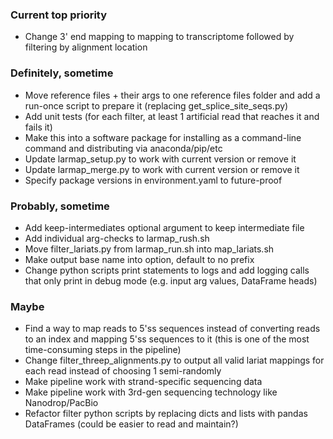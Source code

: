 ### Current top priority
- Change 3' end mapping to mapping to transcriptome followed by filtering by alignment location

### Definitely, sometime
- Move reference files + their args to one reference files folder and add a run-once script to prepare it (replacing get_splice_site_seqs.py)
- Add unit tests (for each filter, at least 1 artificial read that reaches it and fails it)
- Make this into a software package for installing as a command-line command and distributing via anaconda/pip/etc
- Update larmap_setup.py to work with current version or remove it
- Update larmap_merge.py to work with current version or remove it
- Specify package versions in environment.yaml to future-proof 

### Probably, sometime
- Add keep-intermediates optional argument to keep intermediate file
- Add individual arg-checks to larmap_rush.sh
- Move filter_lariats.py from larmap_run.sh into map_lariats.sh
- Make output base name into option, default to no prefix
- Change python scripts print statements to logs and add logging calls that only print in debug mode (e.g. input arg values, DataFrame heads)

### Maybe
- Find a way to map reads to 5'ss sequences instead of converting reads to an index and mapping 5'ss sequences to it (this is one of the most time-consuming steps in the pipeline)
- Change filter_threep_alignments.py to output all valid lariat mappings for each read instead of choosing 1 semi-randomly
- Make pipeline work with strand-specific sequencing data 
- Make pipeline work with 3rd-gen sequencing technology like Nanodrop/PacBio
- Refactor filter python scripts by replacing dicts and lists with pandas DataFrames (could be easier to read and maintain?)